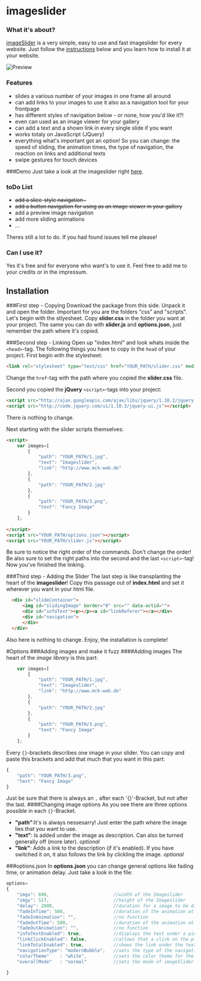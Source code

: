 # imageslider
### What it's about?
[imageSlider](http://imageslider.mck-web.de) is a very simple, easy to use and fast imageslider for every website. Just follow the [instructions](#installation) below and you learn how to install it at your website.

![Preview](https://github.com/ZoC111/imageSlider/raw/master/imageFolder/imageslider_preview.png "Preview")

### Features
* slides a various number of your images in one frame all around
* can add links to your images to use it also as a navigation tool for your frontpage
* has different styles of navigation below - or none, how you'd like it?!
* even can used as an image viewer for your gallery
* can add a text and a shown link in every single slide if you want
* works totaly on JavaScript (JQuery)
* everything what's important got an option! So you can change: the speed of sliding, the animation times, the type of navigation, the reaction on links and additional texts
* swipe gestures for touch devices

###Demo
Just take a look at the imageslider right [here](http://imageslider.mck-web.de).

### toDo List
- ~~add a slice-style navigation~~~
- ~~add a button navigation for using as an image viewer in your gallery~~
- add a preview image navigation
- add more sliding animations
- ...

Theres still a lot to do. If you had found issues tell me please!

### Can I use it?
Yes it's free and for everyone who want's to use it. Feel free to add me to your credits or in the impressum.

## Installation

###First step - Copying
Download the package from this side. Unpack it and open the folder.
Important for you are the folders "css" and "scripts". Let's begin with the stlyesheet. Copy __slider.css__ in the folder you want at your project.
The same you can do with __slider.js__ and __options.json__, just remember the path where it's copied.

###Second step - Linking
Open up "index.html" and look whats inside the `<head>`-tag. The following things you have to copy in the `head` of your project. First begin with the stylesheet:
```html
<link rel="stylesheet" type="text/css" href="YOUR_PATH/slider.css" media="all" />
```
Change the `href`-tag with the path where you copied the __slider.css__ file.

Second you copied the __jQuery__ `<script>`-tags into your project:
```html
<script src="http://ajax.googleapis.com/ajax/libs/jquery/1.10.2/jquery.min.js"></script>
<script src="http://code.jquery.com/ui/1.10.3/jquery-ui.js"></script>
```
There is nothing to change.

Next starting with the slider scripts themselves:
```html
<script>
    var images=[
        {
            "path": "YOUR_PATH/1.jpg",
            "text": "Imageslider",
            "link": "http://www.mck-web.de"
        },
        {
            "path": "YOUR_PATH/2.jpg"
        },
        {
            "path": "YOUR_PATH/3.png",
            "text": "Fancy Image"
        }
    ];
        
</script>
<script src="YOUR_PATH/options.json"></script>
<script src="YOUR_PATH/slider.js"></script>
```
Be sure to notice the right order of the commands. Don't change the order! Be also sure to set the right paths into the second and the last `<script>`-tag!
Now you've finished the linking.

###Third step - Adding the Slider
The last step is like transplanting the heart of the __imageslider__! Copy this passage out of __index.html__ and set it wherever you want in your html file.
```html
  <div id="slideContainer">
      <img id="slidingImage" border="0" src="" data-actid="">
      <div id="infoText"><p></p><a id="linkReferer"></a></div>
      <div id="navigation">
      </div>
  </div>
````
Also here is nothing to change. Enjoy, the installation is complete!

#Options
###Adding images and make it fuzz
####Adding images
The heart of the _image library_ is this part:
```javascript
    var images=[
        {
            "path": "YOUR_PATH/1.jpg",
            "text": "Imageslider",
            "link": "http://www.mck-web.de"
        },
        {
            "path": "YOUR_PATH/2.jpg"
        },
        {
            "path": "YOUR_PATH/3.png",
            "text": "Fancy Image"
        }
    ];
```
Every `{}`-brackets describes one image in your slider. You can copy and paste this brackets and add that much that you want in this part:
```javascript
{
    "path": "YOUR_PATH/3.png",
    "text": "Fancy Image"
}
```
Just be sure that there is always an `,` after each '{}'-Bracket, but not after the last.
####Changing image options
As you see there are three options possible in each `{}`-Bracket.
* __"path"__:It's is always nessesarry! Just enter the path where the image lies that you want to use.
* __"text"__: Is added under the image as description. Can also be turned generally off (more later). _optional_
* __"link"__: Adds a link to the description (if it's enabled). If you have switched it on, it also follows the link by clickling the image. _optional_

###options.json
In __options.json__ you can change general options like fading time, or animation delay. Just take a look in the file:

```javascript
options=
{
    "imgx": 690,                        //width of the Imageslider
    "imgy": 517,                        //height of the Imageslider
    "delay": 2000,                      //duration for a image to be displayed
    "fadeInTime": 500,                  //duration of the animation at the beginning
    "fadeInAnimation": "",              //no function
    "fadeOutTime": 500,                 //duration of the animation at the end
    "fadeOutAnimation": "",             //no function
    "infoTextEnabled": true,            //displays the text under a picture, if something is set (true-false)
    "linkClickEnabled": false,          //allows that a click on the picture opens the actual link (true-false)
    "linkTotalEnabled": true,           //shows the link under the text in the infobox. Is affected by infoTextEnabled (true-false)
    "navigationType": "modernBubble",   //sets the type of the navigation (bubble-slice-button)
    "colorTheme"    : "white",          //sets the color theme for the navigation (black-white)
    "overallMode"   : "normal"          //sets the mode of imageSlider (normal-background[not stable])
   
}
````

